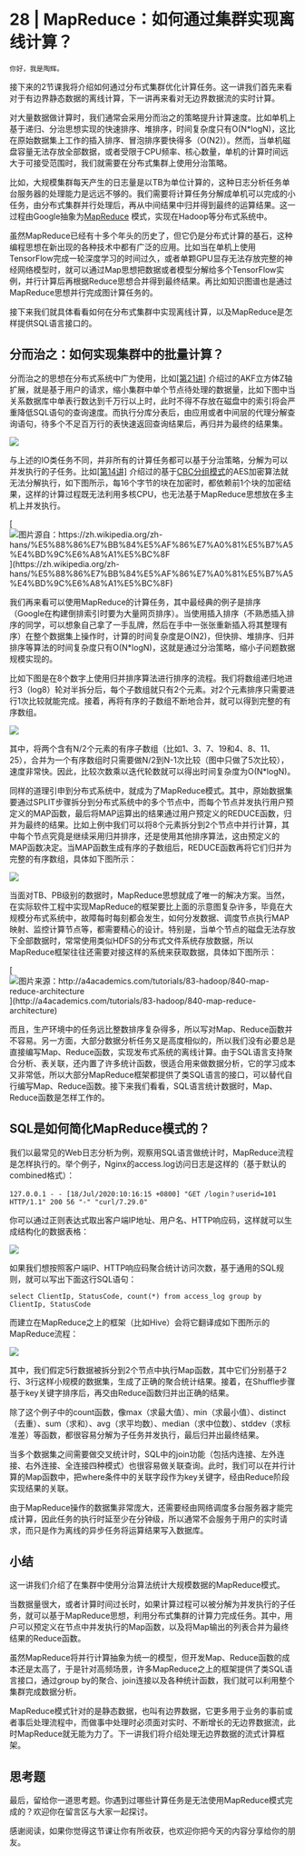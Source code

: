 # 28 | MapReduce：如何通过集群实现离线计算？

    你好，我是陶辉。

接下来的2节课我将介绍如何通过分布式集群优化计算任务。这一讲我们首先来看对于有边界静态数据的离线计算，下一讲再来看对无边界数据流的实时计算。

对大量数据做计算时，我们通常会采用分而治之的策略提升计算速度。比如单机上基于递归、分治思想实现的快速排序、堆排序，时间复杂度只有O(N\*logN)，这比在原始数据集上工作的插入排序、冒泡排序要快得多（O(N2)）。然而，当单机磁盘容量无法存放全部数据，或者受限于CPU频率、核心数量，单机的计算时间远大于可接受范围时，我们就需要在分布式集群上使用分治策略。

比如，大规模集群每天产生的日志量是以TB为单位计算的，这种日志分析任务单台服务器的处理能力是远远不够的。我们需要将计算任务分解成单机可以完成的小任务，由分布式集群并行处理后，再从中间结果中归并得到最终的运算结果。这一过程由Google抽象为[MapReduce](https://zh.wikipedia.org/wiki/MapReduce) 模式，实现在Hadoop等分布式系统中。

虽然MapReduce已经有十多个年头的历史了，但它仍是分布式计算的基石，这种编程思想在新出现的各种技术中都有广泛的应用。比如当在单机上使用TensorFlow完成一轮深度学习的时间过久，或者单颗GPU显存无法存放完整的神经网络模型时，就可以通过Map思想把数据或者模型分解给多个TensorFlow实例，并行计算后再根据Reduce思想合并得到最终结果。再比如知识图谱也是通过MapReduce思想并行完成图计算任务的。

接下来我们就具体看看如何在分布式集群中实现离线计算，以及MapReduce是怎样提供SQL语言接口的。

## 分而治之：如何实现集群中的批量计算？

分而治之的思想在分布式系统中广为使用，比如[\[第21讲\]](https://time.geekbang.org/column/article/252741) 介绍过的AKF立方体Z轴扩展，就是基于用户的请求，缩小集群中单个节点待处理的数据量，比如下图中当关系数据库中单表行数达到千万行以上时，此时不得不存放在磁盘中的索引将会严重降低SQL语句的查询速度。而执行分库分表后，由应用或者中间层的代理分解查询语句，待多个不足百万行的表快速返回查询结果后，再归并为最终的结果集。

![](https://static001.geekbang.org/resource/image/71/81/712a0a73b71090abcaa7ac552f402181.png)

与上述的IO类任务不同，并非所有的计算任务都可以基于分治策略，分解为可以并发执行的子任务。比如[\[第14讲\]](https://time.geekbang.org/column/article/241632) 介绍过的基于[CBC分组模式](https://zh.wikipedia.org/zh-hans/%E5%88%86%E7%BB%84%E5%AF%86%E7%A0%81%E5%B7%A5%E4%BD%9C%E6%A8%A1%E5%BC%8F)的AES加密算法就无法分解执行，如下图所示，每16个字节的块在加密时，都依赖前1个块的加密结果，这样的计算过程既无法利用多核CPU，也无法基于MapReduce思想放在多主机上并发执行。

[![](https://static001.geekbang.org/resource/image/2b/3b/2b8bca7a74eb5f98125098e271d0973b.jpg "图片源自：https://zh.wikipedia.org/zh-hans/%E5%88%86%E7%BB%84%E5%AF%86%E7%A0%81%E5%B7%A5%E4%BD%9C%E6%A8%A1%E5%BC%8F")](https://zh.wikipedia.org/zh-hans/%E5%88%86%E7%BB%84%E5%AF%86%E7%A0%81%E5%B7%A5%E4%BD%9C%E6%A8%A1%E5%BC%8F)

我们再来看可以使用MapReduce的计算任务，其中最经典的例子是排序（Google在构建倒排索引时要为大量网页排序）。当使用插入排序（不熟悉插入排序的同学，可以想象自己拿了一手乱牌，然后在手中一张张重新插入将其整理有序）在整个数据集上操作时，计算的时间复杂度是O(N2)，但快排、堆排序、归并排序等算法的时间复杂度只有O(N\*logN)，这就是通过分治策略，缩小子问题数据规模实现的。

比如下图是在8个数字上使用归并排序算法进行排序的流程。我们将数组递归地进行3（log8）轮对半拆分后，每个子数组就只有2个元素。对2个元素排序只需要进行1次比较就能完成。接着，再将有序的子数组不断地合并，就可以得到完整的有序数组。

![](https://static001.geekbang.org/resource/image/8e/71/8e9f75013bcb26ae2befec6ff8739971.png)

其中，将两个含有N/2个元素的有序子数组（比如1、3、7、19和4、8、11、25），合并为一个有序数组时只需要做N/2到N-1次比较（图中只做了5次比较），速度非常快。因此，比较次数乘以迭代轮数就可以得出时间复杂度为O(N\*logN)。

同样的道理引申到分布式系统中，就成为了MapReduce模式。其中，原始数据集要通过SPLIT步骤拆分到分布式系统中的多个节点中，而每个节点并发执行用户预定义的MAP函数，最后将MAP运算出的结果通过用户预定义的REDUCE函数，归并为最终的结果。比如上例中我们可以将8个元素拆分到2个节点中并行计算，其中每个节点究竟是继续采用归并排序，还是使用其他排序算法，这由预定义的MAP函数决定。当MAP函数生成有序的子数组后，REDUCE函数再将它们归并为完整的有序数组，具体如下图所示：

![](https://static001.geekbang.org/resource/image/72/15/72bb89540bae52a46e69a5d802680715.png)

当面对TB、PB级别的数据时，MapReduce思想就成了唯一的解决方案。当然，在实际软件工程中实现MapReduce的框架要比上面的示意图复杂许多，毕竟在大规模分布式系统中，故障每时每刻都会发生，如何分发数据、调度节点执行MAP映射、监控计算节点等，都需要精心的设计。特别是，当单个节点的磁盘无法存放下全部数据时，常常使用类似HDFS的分布式文件系统存放数据，所以MapReduce框架往往还需要对接这样的系统来获取数据，具体如下图所示：

[![](https://static001.geekbang.org/resource/image/4f/39/4f3182c6334ec0c7b67e69b6ded2e839.png "图片来源：http://a4academics.com/tutorials/83-hadoop/840-map-reduce-architecture")](http://a4academics.com/tutorials/83-hadoop/840-map-reduce-architecture)

而且，生产环境中的任务远比整数排序复杂得多，所以写对Map、Reduce函数并不容易。另一方面，大部分数据分析任务又是高度相似的，所以我们没有必要总是直接编写Map、Reduce函数，实现发布式系统的离线计算。由于SQL语言支持聚合分析、表关联，还内置了许多统计函数，很适合用来做数据分析，它的学习成本又非常低，所以大部分MapReduce框架都提供了类SQL语言的接口，可以替代自行编写Map、Reduce函数。接下来我们看看，SQL语言统计数据时，Map、Reduce函数是怎样工作的。

## SQL是如何简化MapReduce模式的？

我们以最常见的Web日志分析为例，观察用SQL语言做统计时，MapReduce流程是怎样执行的。举个例子，Nginx的access.log访问日志是这样的（基于默认的combined格式）：

```
127.0.0.1 - - [18/Jul/2020:10:16:15 +0800] "GET /login？userid=101 HTTP/1.1" 200 56 "-" "curl/7.29.0"

```

你可以通过正则表达式取出客户端IP地址、用户名、HTTP响应码，这样就可以生成结构化的数据表格：

![](https://static001.geekbang.org/resource/image/e9/e7/e9fcf8e7529f973b1679af93333b4ee7.jpg)

如果我们想按照客户端IP、HTTP响应码聚合统计访问次数，基于通用的SQL规则，就可以写出下面这行SQL语句：

```
select ClientIp, StatusCode, count(*) from access_log group by ClientIp, StatusCode

```

而建立在MapReduce之上的框架（比如Hive）会将它翻译成如下图所示的MapReduce流程：

![](https://static001.geekbang.org/resource/image/4c/f9/4cb7443e0f9cdf2ba77fbbe230487ff9.png)

其中，我们假定5行数据被拆分到2个节点中执行Map函数，其中它们分别基于2行、3行这样小规模的数据集，生成了正确的聚合统计结果。接着，在Shuffle步骤基于key关键字排序后，再交由Reduce函数归并出正确的结果。

除了这个例子中的count函数，像max（求最大值）、min（求最小值）、distinct（去重）、sum（求和）、avg（求平均数）、median（求中位数）、stddev（求标准差）等函数，都很容易分解为子任务并发执行，最后归并出最终结果。

当多个数据集之间需要做交叉统计时，SQL中的join功能（包括内连接、左外连接、右外连接、全连接四种模式）也很容易做关联查询。此时，我们可以在并行计算的Map函数中，把where条件中的关联字段作为key关键字，经由Reduce阶段实现结果的关联。

由于MapReduce操作的数据集非常庞大，还需要经由网络调度多台服务器才能完成计算，因此任务的执行时延至少在分钟级，所以通常不会服务于用户的实时请求，而只是作为离线的异步任务将运算结果写入数据库。

## 小结

这一讲我们介绍了在集群中使用分治算法统计大规模数据的MapReduce模式。

当数据量很大，或者计算时间过长时，如果计算过程可以被分解为并发执行的子任务，就可以基于MapReduce思想，利用分布式集群的计算力完成任务。其中，用户可以预定义在节点中并发执行的Map函数，以及将Map输出的列表合并为最终结果的Reduce函数。

虽然MapReduce将并行计算抽象为统一的模型，但开发Map、Reduce函数的成本还是太高了，于是针对高频场景，许多MapReduce之上的框架提供了类SQL语言接口，通过group by的聚合、join连接以及各种统计函数，我们就可以利用整个集群完成数据分析。

MapReduce模式针对的是静态数据，也叫有边界数据，它更多用于业务的事前或者事后处理流程中，而做事中处理时必须面对实时、不断增长的无边界数据流，此时MapReduce就无能为力了。下一讲我们将介绍处理无边界数据的流式计算框架。

## 思考题

最后，留给你一道思考题。你遇到过哪些计算任务是无法使用MapReduce模式完成的？欢迎你在留言区与大家一起探讨。

感谢阅读，如果你觉得这节课让你有所收获，也欢迎你把今天的内容分享给你的朋友。
    